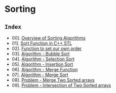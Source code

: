 # Sorting

## `Index`

- 00]. [Overview of Sorting Algorithms](https://github.com/mr-vicky/DSA/tree/main/06%5D.%20Sorting/00_Overview_of_Sorting_Algorithms)
- 01]. [Sort Function in C++ STL](https://github.com/mr-vicky/DSA/blob/main/06%5D.%20Sorting/01_Sort_Function_in_CPP-STL.cpp)
- 02]. [Function to set our own order](https://github.com/mr-vicky/DSA/blob/main/06%5D.%20Sorting/02_Function_to_set_our_own_order.cpp)
- 03]. [Algorithm - Bubble Sort](https://github.com/mr-vicky/DSA/blob/main/06%5D.%20Sorting/03_Bubble_Sort.cpp)
- 04]. [Algorithm - Selection Sort](https://github.com/mr-vicky/DSA/blob/main/06%5D.%20Sorting/04_Selection_Sort.cpp)
- 05]. [Algorithm - Insertion Sort](https://github.com/mr-vicky/DSA/blob/main/06%5D.%20Sorting/05_Insertion_Sort.cpp)
- 06]. [Algorithm - Merge Function](https://github.com/mr-vicky/DSA/blob/main/06%5D.%20Sorting/06_Merge_Function_of_Merge_Sort.cpp)
- 07]. [Algorithm - Merge Sort](https://github.com/mr-vicky/DSA/blob/main/06%5D.%20Sorting/07_Merge_Sort.cpp)
- 08]. [Problem - Merge Two Sorted arrays](https://github.com/mr-vicky/DSA/blob/main/06%5D.%20Sorting/08_Merge_two_sorted_arrays.cpp)
- 09]. [Problem - Intersection of Two Sorted arrays](https://github.com/mr-vicky/DSA/blob/main/06%5D.%20Sorting/09_Intersection_of_two_sorted_arrays.cpp)





